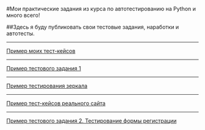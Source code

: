 ﻿#Мои практические задания из курса по автотестированию на Python и много всего! 


##Здесь я буду публиковать свои тестовые задания, наработки и автотесты.


---


[Пример моих тест-кейсов](https://docs.google.com/spreadsheets/d/1TS_3URhfLvQjknqxrKGb58-aWgZ3Izh8/edit?usp=sharing&ouid=101324166838372453399&rtpof=true&sd=true)


---


[Пример тестового задания 1](https://docs.google.com/spreadsheets/d/1uN6K5l4NiogD9qMN-j8NZHeYrXvEQla-3ylc3fCf8D8/edit#gid=0)


---


[Пример тестирования зеркала](https://docs.google.com/spreadsheets/d/14BSJxRsQ6-BkH7ktvUD54c5hAJqf70AcW-t5iPBbs2A/edit#gid=0)


---


[Пример тест-кейсов реального сайта](https://docs.google.com/spreadsheets/d/1og0yaTepwH6PXSE75LrmZwI3IlKLOuCgQ3eVKXxq-gM/edit?usp=sharing)


---


[Пример тестового задания 2. Тестирование формы регистрации](https://docs.google.com/spreadsheets/d/1wBE20v1y9E3-ckFl0vhYVlWjj2dmeHTpjFdH9QJMmJY/edit#gid=0)


